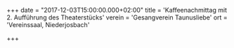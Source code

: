 +++
date = "2017-12-03T15:00:00.000+02:00"
title = 'Kaffeenachmittag mit 2. Aufführung des Theaterstücks'
verein = 'Gesangverein Taunusliebe'
ort = 'Vereinssaal, Niederjosbach'

+++

      
